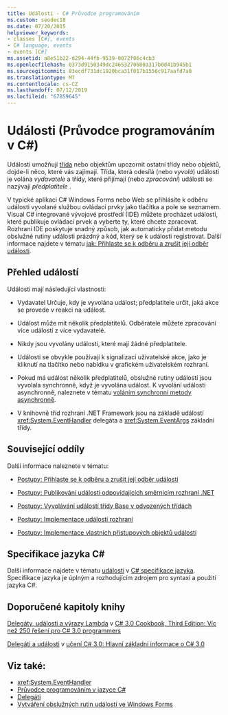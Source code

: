 ```yaml
---
title: Události - C# Průvodce programováním
ms.custom: seodec18
ms.date: 07/20/2015
helpviewer_keywords:
- classes [C#], events
- C# language, events
- events [C#]
ms.assetid: a8e51b22-d294-44fb-9539-0072f06c4cb3
ms.openlocfilehash: 0373d9150349dc24653270600a317b0d41b945b1
ms.sourcegitcommit: 83ecdf731dc1920bca31f017b1556c917aafd7a0
ms.translationtype: MT
ms.contentlocale: cs-CZ
ms.lasthandoff: 07/12/2019
ms.locfileid: "67859645"
---
```

# <a name="events-c-programming-guide"></a>Události (Průvodce programováním v C#)
Události umožňují [třída](../../../csharp/language-reference/keywords/class.md) nebo objektům upozornit ostatní třídy nebo objektů, dojde-li něco, které vás zajímají. Třída, která odesílá (nebo *vyvolá*) události je volána *vydavatele* a třídy, které přijímají (nebo *zpracování*) události se nazývají *předplatitele* .  
  
 V typické aplikaci C# Windows Forms nebo Web se přihlásíte k odběru události vyvolané službou ovládací prvky jako tlačítka a pole se seznamem. Visual C# integrované vývojové prostředí (IDE) můžete procházet události, které publikuje ovládací prvek a vyberte ty, které chcete zpracovat. Rozhraní IDE poskytuje snadný způsob, jak automaticky přidat metodu obslužné rutiny události prázdný a kód, který se k události registrovat. Další informace najdete v tématu [jak: Přihlaste se k odběru a zrušit její odběr události](../../../csharp/programming-guide/events/how-to-subscribe-to-and-unsubscribe-from-events.md).  
  
## <a name="events-overview"></a>Přehled událostí  
 Události mají následující vlastnosti:  
  
- Vydavatel Určuje, kdy je vyvolána událost; předplatitele určit, jaká akce se provede v reakci na událost.  
  
- Událost může mít několik předplatitelů. Odběratele můžete zpracování více událostí z více vydavatelé.  
  
- Nikdy jsou vyvolány události, které mají žádné předplatitele.  
  
- Události se obvykle používají k signalizaci uživatelské akce, jako je kliknutí na tlačítko nebo nabídku v grafickém uživatelském rozhraní.  
  
- Pokud má událost několik předplatitelů, obslužné rutiny událostí jsou vyvolala synchronně, když je vyvolána událost. K vyvolání události asynchronně, naleznete v tématu [voláním synchronní metody asynchronně](../../../../docs/standard/asynchronous-programming-patterns/calling-synchronous-methods-asynchronously.md).  
  
- V knihovně tříd rozhraní .NET Framework jsou na základě událostí <xref:System.EventHandler> delegáta a <xref:System.EventArgs> základní třídy.  
  
## <a name="related-sections"></a>Související oddíly  
 Další informace naleznete v tématu:  
  
- [Postupy: Přihlaste se k odběru a zrušit její odběr události](../../../csharp/programming-guide/events/how-to-subscribe-to-and-unsubscribe-from-events.md)  
  
- [Postupy: Publikování událostí odpovídajících směrnicím rozhraní .NET](../../../csharp/programming-guide/events/how-to-publish-events-that-conform-to-net-framework-guidelines.md)  
  
- [Postupy: Vyvolávání událostí třídy Base v odvozených třídách](../../../csharp/programming-guide/events/how-to-raise-base-class-events-in-derived-classes.md)  
  
- [Postupy:  Implementace událostí rozhraní](../../../csharp/programming-guide/events/how-to-implement-interface-events.md)  
  
- [Postupy: Implementace vlastních přístupových objektů událostí](../../../csharp/programming-guide/events/how-to-implement-custom-event-accessors.md)  
  
## <a name="c-language-specification"></a>Specifikace jazyka C#  

Další informace najdete v tématu [události](~/_csharplang/spec/classes.md#events) v [ C# specifikace jazyka](../../language-reference/language-specification/index.md). Specifikace jazyka je úplným a rozhodujícím zdrojem pro syntaxi a použití jazyka C#.
  
## <a name="featured-book-chapters"></a>Doporučené kapitoly knihy  
 [Delegáty, události a výrazy Lambda](https://docs.microsoft.com/previous-versions/visualstudio/visual-studio-2008/ff518994%28v=orm.10%29) v [ C# 3.0 Cookbook, Third Edition: Víc než 250 řešení pro C# 3.0 programmers](https://docs.microsoft.com/previous-versions/visualstudio/visual-studio-2008/ff518995%28v=orm.10%29)  
  
 [Delegáti a události](https://docs.microsoft.com/previous-versions/visualstudio/visual-studio-2008/ff652490%28v=orm.10%29) v [učení C# 3.0: Hlavní základní informace o C# 3.0](https://docs.microsoft.com/previous-versions/visualstudio/visual-studio-2008/ff652493%28v=orm.10%29)  
  
## <a name="see-also"></a>Viz také:

- <xref:System.EventHandler>
- [Průvodce programováním v jazyce C#](../../../csharp/programming-guide/index.md)
- [Delegáti](../../../csharp/programming-guide/delegates/index.md)
- [Vytváření obslužných rutin událostí ve Windows Forms](../../../../docs/framework/winforms/creating-event-handlers-in-windows-forms.md)
